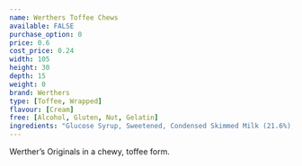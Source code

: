 ```yaml
---
name: Werthers Toffee Chews
available: FALSE
purchase_option: 0
price: 0.6
cost_price: 0.24
width: 105
height: 30
depth: 15
weight: 0
brand: Werthers
type: [Toffee, Wrapped]
flavour: [Cream]
free: [Alcohol, Gluten, Nut, Gelatin]
ingredients: "Glucose Syrup, Sweetened, Condensed Skimmed Milk (21.6%), Sugar, Vegetable Fat, Humectant: Sorbitol Syrup, Whey Powder, Cream (3.9%), Condensed Whey, Butter (2.5%), Salt, Cane Sugar Syrup. Emulsifier: Soya Lecithin, Flavouring"
---
```

Werther’s Originals in a chewy, toffee form.
